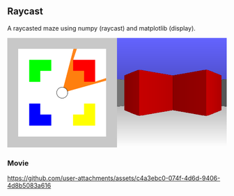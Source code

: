 
## Raycast 

A raycasted maze using numpy (raycast) and matplotlib (display).

![](./raycast.png)

### Movie

https://github.com/user-attachments/assets/c4a3ebc0-074f-4d6d-9406-4d8b5083a616
